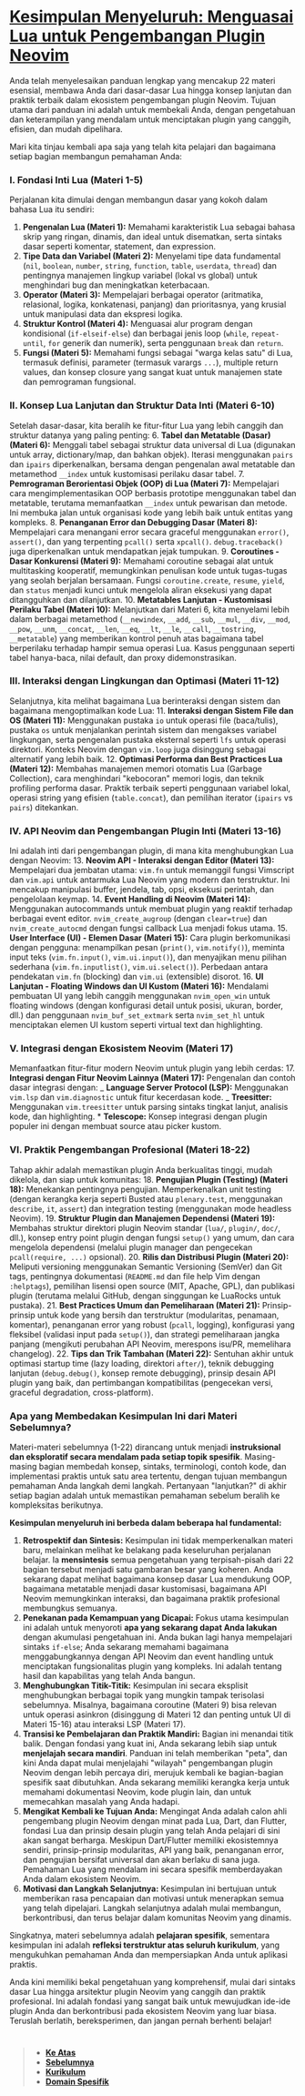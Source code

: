 # [Kesimpulan Menyeluruh: Menguasai Lua untuk Pengembangan Plugin Neovim][1]

Anda telah menyelesaikan panduan lengkap yang mencakup 22 materi esensial, membawa Anda dari dasar-dasar Lua hingga konsep lanjutan dan praktik terbaik dalam ekosistem pengembangan plugin Neovim. Tujuan utama dari panduan ini adalah untuk membekali Anda, dengan pengetahuan dan keterampilan yang mendalam untuk menciptakan plugin yang canggih, efisien, dan mudah dipelihara.

Mari kita tinjau kembali apa saja yang telah kita pelajari dan bagaimana setiap bagian membangun pemahaman Anda:

### I. Fondasi Inti Lua (Materi 1-5)

Perjalanan kita dimulai dengan membangun dasar yang kokoh dalam bahasa Lua itu sendiri:

1.  **Pengenalan Lua (Materi 1):** Memahami karakteristik Lua sebagai bahasa skrip yang ringan, dinamis, dan ideal untuk disematkan, serta sintaks dasar seperti komentar, statement, dan expression.
2.  **Tipe Data dan Variabel (Materi 2):** Menyelami tipe data fundamental (`nil`, `boolean`, `number`, `string`, `function`, `table`, `userdata`, `thread`) dan pentingnya manajemen lingkup variabel (lokal vs global) untuk menghindari bug dan meningkatkan keterbacaan.
3.  **Operator (Materi 3):** Mempelajari berbagai operator (aritmatika, relasional, logika, konkatenasi, panjang) dan prioritasnya, yang krusial untuk manipulasi data dan ekspresi logika.
4.  **Struktur Kontrol (Materi 4):** Menguasai alur program dengan kondisional (`if-elseif-else`) dan berbagai jenis loop (`while`, `repeat-until`, `for` generik dan numerik), serta penggunaan `break` dan `return`.
5.  **Fungsi (Materi 5):** Memahami fungsi sebagai "warga kelas satu" di Lua, termasuk definisi, parameter (termasuk varargs `...`), multiple return values, dan konsep closure yang sangat kuat untuk manajemen state dan pemrograman fungsional.

### II. Konsep Lua Lanjutan dan Struktur Data Inti (Materi 6-10)

Setelah dasar-dasar, kita beralih ke fitur-fitur Lua yang lebih canggih dan struktur datanya yang paling penting: 6. **Tabel dan Metatable (Dasar) (Materi 6):** Menggali tabel sebagai struktur data universal di Lua (digunakan untuk array, dictionary/map, dan bahkan objek). Iterasi menggunakan `pairs` dan `ipairs` diperkenalkan, bersama dengan pengenalan awal metatable dan metamethod `__index` untuk kustomisasi perilaku dasar tabel. 7. **Pemrograman Berorientasi Objek (OOP) di Lua (Materi 7):** Mempelajari cara mengimplementasikan OOP berbasis prototipe menggunakan tabel dan metatable, terutama memanfaatkan `__index` untuk pewarisan dan metode. Ini membuka jalan untuk organisasi kode yang lebih baik untuk entitas yang kompleks. 8. **Penanganan Error dan Debugging Dasar (Materi 8):** Mempelajari cara menangani error secara graceful menggunakan `error()`, `assert()`, dan yang terpenting `pcall()` serta `xpcall()`. `debug.traceback()` juga diperkenalkan untuk mendapatkan jejak tumpukan. 9. **Coroutines - Dasar Konkurensi (Materi 9):** Memahami coroutine sebagai alat untuk multitasking kooperatif, memungkinkan penulisan kode untuk tugas-tugas yang seolah berjalan bersamaan. Fungsi `coroutine.create`, `resume`, `yield`, dan `status` menjadi kunci untuk mengelola aliran eksekusi yang dapat ditangguhkan dan dilanjutkan. 10. **Metatables Lanjutan - Kustomisasi Perilaku Tabel (Materi 10):** Melanjutkan dari Materi 6, kita menyelami lebih dalam berbagai metamethod (`__newindex`, `__add`, `__sub`, `__mul`, `__div`, `__mod`, `__pow`, `__unm`, `__concat`, `__len`, `__eq`, `__lt`, `__le`, `__call`, `__tostring`, `__metatable`) yang memberikan kontrol penuh atas bagaimana tabel berperilaku terhadap hampir semua operasi Lua. Kasus penggunaan seperti tabel hanya-baca, nilai default, dan proxy didemonstrasikan.

### III. Interaksi dengan Lingkungan dan Optimasi (Materi 11-12)

Selanjutnya, kita melihat bagaimana Lua berinteraksi dengan sistem dan bagaimana mengoptimalkan kode Lua: 11. **Interaksi dengan Sistem File dan OS (Materi 11):** Menggunakan pustaka `io` untuk operasi file (baca/tulis), pustaka `os` untuk menjalankan perintah sistem dan mengakses variabel lingkungan, serta pengenalan pustaka eksternal seperti `lfs` untuk operasi direktori. Konteks Neovim dengan `vim.loop` juga disinggung sebagai alternatif yang lebih baik. 12. **Optimasi Performa dan Best Practices Lua (Materi 12):** Membahas manajemen memori otomatis Lua (Garbage Collection), cara menghindari "kebocoran" memori logis, dan teknik profiling performa dasar. Praktik terbaik seperti penggunaan variabel lokal, operasi string yang efisien (`table.concat`), dan pemilihan iterator (`ipairs` vs `pairs`) ditekankan.

### IV. API Neovim dan Pengembangan Plugin Inti (Materi 13-16)

Ini adalah inti dari pengembangan plugin, di mana kita menghubungkan Lua dengan Neovim: 13. **Neovim API - Interaksi dengan Editor (Materi 13):** Mempelajari dua jembatan utama: `vim.fn` untuk memanggil fungsi Vimscript dan `vim.api` untuk antarmuka Lua Neovim yang modern dan terstruktur. Ini mencakup manipulasi buffer, jendela, tab, opsi, eksekusi perintah, dan pengelolaan keymap. 14. **Event Handling di Neovim (Materi 14):** Menggunakan autocommands untuk membuat plugin yang reaktif terhadap berbagai event editor. `nvim_create_augroup` (dengan `clear=true`) dan `nvim_create_autocmd` dengan fungsi callback Lua menjadi fokus utama. 15. **User Interface (UI) - Elemen Dasar (Materi 15):** Cara plugin berkomunikasi dengan pengguna: menampilkan pesan (`print()`, `vim.notify()`), meminta input teks (`vim.fn.input()`, `vim.ui.input()`), dan menyajikan menu pilihan sederhana (`vim.fn.inputlist()`, `vim.ui.select()`). Perbedaan antara pendekatan `vim.fn` (blocking) dan `vim.ui` (extensible) disorot. 16. **UI Lanjutan - Floating Windows dan UI Kustom (Materi 16):** Mendalami pembuatan UI yang lebih canggih menggunakan `nvim_open_win` untuk floating windows (dengan konfigurasi detail untuk posisi, ukuran, border, dll.) dan penggunaan `nvim_buf_set_extmark` serta `nvim_set_hl` untuk menciptakan elemen UI kustom seperti virtual text dan highlighting.

### V. Integrasi dengan Ekosistem Neovim (Materi 17)

Memanfaatkan fitur-fitur modern Neovim untuk plugin yang lebih cerdas: 17. **Integrasi dengan Fitur Neovim Lainnya (Materi 17):** Pengenalan dan contoh dasar integrasi dengan:
_ **Language Server Protocol (LSP):** Menggunakan `vim.lsp` dan `vim.diagnostic` untuk fitur kecerdasan kode.
_ **Treesitter:** Menggunakan `vim.treesitter` untuk parsing sintaks tingkat lanjut, analisis kode, dan highlighting. \* **Telescope:** Konsep integrasi dengan plugin populer ini dengan membuat source atau picker kustom.

### VI. Praktik Pengembangan Profesional (Materi 18-22)

Tahap akhir adalah memastikan plugin Anda berkualitas tinggi, mudah dikelola, dan siap untuk komunitas: 18. **Pengujian Plugin (Testing) (Materi 18):** Menekankan pentingnya pengujian. Memperkenalkan unit testing (dengan kerangka kerja seperti Busted atau `plenary.test`, menggunakan `describe`, `it`, `assert`) dan integration testing (menggunakan mode headless Neovim). 19. **Struktur Plugin dan Manajemen Dependensi (Materi 19):** Membahas struktur direktori plugin Neovim standar (`lua/`, `plugin/`, `doc/`, dll.), konsep entry point plugin dengan fungsi `setup()` yang umum, dan cara mengelola dependensi (melalui plugin manager dan pengecekan `pcall(require, ...)` opsional). 20. **Rilis dan Distribusi Plugin (Materi 20):** Meliputi versioning menggunakan Semantic Versioning (SemVer) dan Git tags, pentingnya dokumentasi (`README.md` dan file help Vim dengan `:helptags`), pemilihan lisensi open source (MIT, Apache, GPL), dan publikasi plugin (terutama melalui GitHub, dengan singgungan ke LuaRocks untuk pustaka). 21. **Best Practices Umum dan Pemeliharaan (Materi 21):** Prinsip-prinsip untuk kode yang bersih dan terstruktur (modularitas, penamaan, komentar), penanganan error yang robust (`pcall`, logging), konfigurasi yang fleksibel (validasi input pada `setup()`), dan strategi pemeliharaan jangka panjang (mengikuti perubahan API Neovim, merespons isu/PR, memelihara changelog). 22. **Tips dan Trik Tambahan (Materi 22):** Sentuhan akhir untuk optimasi startup time (lazy loading, direktori `after/`), teknik debugging lanjutan (`debug.debug()`, konsep remote debugging), prinsip desain API plugin yang baik, dan pertimbangan kompatibilitas (pengecekan versi, graceful degradation, cross-platform).

### Apa yang Membedakan Kesimpulan Ini dari Materi Sebelumnya?

Materi-materi sebelumnya (1-22) dirancang untuk menjadi **instruksional dan eksploratif secara mendalam pada setiap topik spesifik**. Masing-masing bagian membedah konsep, sintaks, terminologi, contoh kode, dan implementasi praktis untuk satu area tertentu, dengan tujuan membangun pemahaman Anda langkah demi langkah. Pertanyaan "lanjutkan?" di akhir setiap bagian adalah untuk memastikan pemahaman sebelum beralih ke kompleksitas berikutnya.

**Kesimpulan menyeluruh ini berbeda dalam beberapa hal fundamental:**

1.  **Retrospektif dan Sintesis:** Kesimpulan ini tidak memperkenalkan materi baru, melainkan melihat ke belakang pada keseluruhan perjalanan belajar. Ia **mensintesis** semua pengetahuan yang terpisah-pisah dari 22 bagian tersebut menjadi satu gambaran besar yang koheren. Anda sekarang dapat melihat bagaimana konsep dasar Lua mendukung OOP, bagaimana metatable menjadi dasar kustomisasi, bagaimana API Neovim memungkinkan interaksi, dan bagaimana praktik profesional membungkus semuanya.
2.  **Penekanan pada Kemampuan yang Dicapai:** Fokus utama kesimpulan ini adalah untuk menyoroti **apa yang sekarang dapat Anda lakukan** dengan akumulasi pengetahuan ini. Anda bukan lagi hanya mempelajari sintaks `if-else`; Anda sekarang memahami bagaimana menggabungkannya dengan API Neovim dan event handling untuk menciptakan fungsionalitas plugin yang kompleks. Ini adalah tentang hasil dan kapabilitas yang telah Anda bangun.
3.  **Menghubungkan Titik-Titik:** Kesimpulan ini secara eksplisit menghubungkan berbagai topik yang mungkin tampak terisolasi sebelumnya. Misalnya, bagaimana coroutine (Materi 9) bisa relevan untuk operasi asinkron (disinggung di Materi 12 dan penting untuk UI di Materi 15-16) atau interaksi LSP (Materi 17).
4.  **Transisi ke Pembelajaran dan Praktik Mandiri:** Bagian ini menandai titik balik. Dengan fondasi yang kuat ini, Anda sekarang lebih siap untuk **menjelajah secara mandiri**. Panduan ini telah memberikan "peta", dan kini Anda dapat mulai menjelajahi "wilayah" pengembangan plugin Neovim dengan lebih percaya diri, merujuk kembali ke bagian-bagian spesifik saat dibutuhkan. Anda sekarang memiliki kerangka kerja untuk memahami dokumentasi Neovim, kode plugin lain, dan untuk memecahkan masalah yang Anda hadapi.
5.  **Mengikat Kembali ke Tujuan Anda:** Mengingat Anda adalah calon ahli pengembang plugin Neovim dengan minat pada Lua, Dart, dan Flutter, fondasi Lua dan prinsip desain plugin yang telah Anda pelajari di sini akan sangat berharga. Meskipun Dart/Flutter memiliki ekosistemnya sendiri, prinsip-prinsip modularitas, API yang baik, penanganan error, dan pengujian bersifat universal dan akan berlaku di sana juga. Pemahaman Lua yang mendalam ini secara spesifik memberdayakan Anda dalam ekosistem Neovim.
6.  **Motivasi dan Langkah Selanjutnya:** Kesimpulan ini bertujuan untuk memberikan rasa pencapaian dan motivasi untuk menerapkan semua yang telah dipelajari. Langkah selanjutnya adalah mulai membangun, berkontribusi, dan terus belajar dalam komunitas Neovim yang dinamis.

Singkatnya, materi sebelumnya adalah **pelajaran spesifik**, sementara kesimpulan ini adalah **refleksi terstruktur atas seluruh kurikulum**, yang mengukuhkan pemahaman Anda dan mempersiapkan Anda untuk aplikasi praktis.

Anda kini memiliki bekal pengetahuan yang komprehensif, mulai dari sintaks dasar Lua hingga arsitektur plugin Neovim yang canggih dan praktik profesional. Ini adalah fondasi yang sangat baik untuk mewujudkan ide-ide plugin Anda dan berkontribusi pada ekosistem Neovim yang luar biasa. Teruslah berlatih, bereksperimen, dan jangan pernah berhenti belajar!

#

> - **[Ke Atas](#)**
> - **[Sebelumnya][3]**
> - **[Kurikulum][2]**
> - **[Domain Spesifik][4]**

[4]: ../../../../../../../README.md
[3]: ../../module/22-tips/README.md
[2]: ../../../../../README.md
[1]: ../../../neovim/README.md/#kesimpulan
